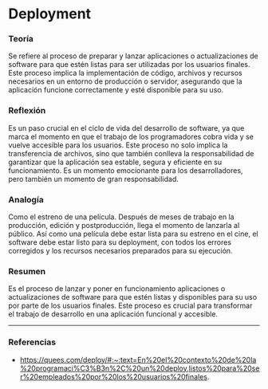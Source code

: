 # Deployment

### Teoría
Se refiere al proceso de preparar y lanzar aplicaciones o actualizaciones de software para que estén listas para ser utilizadas por los usuarios finales. Este proceso implica la implementación de código, archivos y recursos necesarios en un entorno de producción o servidor, asegurando que la aplicación funcione correctamente y esté disponible para su uso.

### Reflexión
Es un paso crucial en el ciclo de vida del desarrollo de software, ya que marca el momento en que el trabajo de los programadores cobra vida y se vuelve accesible para los usuarios. Este proceso no solo implica la transferencia de archivos, sino que también conlleva la responsabilidad de garantizar que la aplicación sea estable, segura y eficiente en su funcionamiento. Es un momento emocionante para los desarrolladores, pero también un momento de gran responsabilidad.

### Analogía
Como el estreno de una película. Después de meses de trabajo en la producción, edición y postproducción, llega el momento de lanzarla al público. Así como una película debe estar lista para su estreno en el cine, el software debe estar listo para su deployment, con todos los errores corregidos y los recursos necesarios preparados para su ejecución.


### Resumen
Es el proceso de lanzar y poner en funcionamiento aplicaciones o actualizaciones de software para que estén listas y disponibles para su uso por parte de los usuarios finales. Este proceso es crucial para transformar el trabajo de desarrollo en una aplicación funcional y accesible.

---
### Referencias 
- https://quees.com/deploy/#:~:text=En%20el%20contexto%20de%20la%20programaci%C3%B3n%2C%20un%20deploy,listos%20para%20ser%20empleados%20por%20los%20usuarios%20finales.